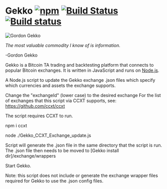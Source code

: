 # Gekko [![npm](https://img.shields.io/npm/dm/gekko.svg)]() [![Build Status](https://travis-ci.org/askmike/gekko.png)](https://travis-ci.org/askmike/gekko) [![Build status](https://ci.appveyor.com/api/projects/status/github/askmike/gekko?branch=stable&svg=true)](https://ci.appveyor.com/project/askmike/gekko)

![Gordon Gekko](http://mikevanrossum.nl/static/gekko.jpg)

*The most valuable commodity I know of is information.*

-Gordon Gekko

Gekko is a Bitcoin TA trading and backtesting platform that connects to popular Bitcoin exchanges. It is written in JavaScript and runs on [Node.js](http://nodejs.org).


A Node.js script to update the Gekko exchange .json files which specify which currencies and assets the exchange supports.

Change the "exchangeId" (lower case) to the desired exchange
For the list of exchanges that this script via CCXT supports, see:
https://github.com/ccxt/ccxt

The script requires CCXT to run.

npm i ccxt

node ./Gekko_CCXT_Exchange_update.js

Script will generate the .json file in the same directory that the script is run.
The .json file then needs to be moved to [Gekko install dir]/exchange/wrappers

Start Gekko.
 

 
Note: this script does not include or generate the exchange wrapper files required for Gekko to use the .json config files.
